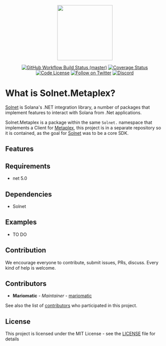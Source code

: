 <p align="center">
    <img src="https://raw.githubusercontent.com/mariomatic/Solnet.Metaplex/master/assets/solnet-metaplex-icon.png" margin="auto" height="175"/>
</p>

<p align="center">
    <a href="https://github.com/bmresearch/Solnet.Metaplex/actions/workflows/dotnet.yml">
        <img src="https://github.com/bmresearch/Solnet.Metaplex/actions/workflows/dotnet.yml/badge.svg"
            alt="GitHub Workflow Build Status (master)" ></a>
    <a href="https://coveralls.io/github/bmresearch/Solnet.Metaplex?branch=master">
        <img src="https://coveralls.io/repos/github/bmresearch/Solnet.Metaplex/badge.svg?branch=master" 
            alt="Coverage Status" ></a>
    <a href="">
        <img src="https://img.shields.io/github/license/bmresearch/solnet.Metaplex?style=flat-square"
            alt="Code License"></a>
    <a href="https://twitter.com/intent/follow?screen_name=blockmountainio">
        <img src="https://img.shields.io/twitter/follow/blockmountainio?style=flat-square&logo=twitter"
            alt="Follow on Twitter"></a>
    <a href="https://discord.gg/YHMbpuS3Tx">
       <img alt="Discord" src="https://img.shields.io/discord/849407317761064961?style=flat-square"
            alt="Join the discussion!"></a>
</p>

# What is Solnet.Metaplex?

[Solnet](https://github.com/bmresearch/Solnet) is Solana's .NET integration library, a number of packages that implement features to interact with
Solana from .Net applications.

Solnet.Metaplex is a package within the same `Solnet.` namespace that implements a Client for [Metaplex](https://www.metaplex.com), this project is in a
separate repository so it is contained, as the goal for [Solnet](https://github.com/bmresearch/Solnet) was to be a core SDK.

## Features

## Requirements
- net 5.0

## Dependencies
- Solnet

## Examples

- TO DO

## Contribution

We encourage everyone to contribute, submit issues, PRs, discuss. Every kind of help is welcome.

## Contributors

* **Mariomatic** - *Maintainer* - [mariomatic](https://github.com/mariomatic)

See also the list of [contributors](https://github.com/bmresearch/Solnet.Metaplex/contributors) who participated in this project.

## License

This project is licensed under the MIT License - see the [LICENSE](https://github.com/bmresearch/Solnet.Metaplex/blob/master/LICENSE) file for details



